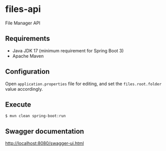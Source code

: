 # files-api

File Manager API

## Requirements

- Java JDK 17 (minimum requirement for Spring Boot 3)
- Apache Maven

## Configuration

Open `application.properties` file for editing, and set the `files.root.folder` value accordingly.

## Execute

```shell
$ mvn clean spring-boot:run
```

## Swagger documentation

[http://localhost:8080/swagger-ui.html](http://localhost:8080/swagger-ui.html)
